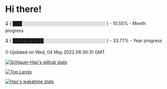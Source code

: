 # Hi there!

⏳ { ███░░░░░░░░░░░░░░░░░░░░░░░░░░░ } - 10.55% - Month progress

⏳ { ██████████░░░░░░░░░░░░░░░░░░░░ } - 33.77% - Year progress

⏰ Updated on Wed, 04 May 2022 06:30:31 GMT


[![Schlauer-Hax's github stats](https://github-readme-stats.vercel.app/api?username=Schlauer-Hax&show_icons=true&theme=dark&count_private=true)](https://github.com/Schlauer-Hax)


[![Top Langs](https://github-readme-stats.vercel.app/api/top-langs/?username=Schlauer-Hax&layout=compact&theme=dark)](https://github.com/Schlauer-Hax?tab=repositories)


[![Hax's wakatime stats](https://github-readme-stats.vercel.app/api/wakatime?username=Hax&theme=dark)](https://wakatime.com/@Hax)


